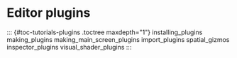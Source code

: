 Editor plugins
==============

::: {#toc-tutorials-plugins .toctree maxdepth="1"}
installing\_plugins making\_plugins making\_main\_screen\_plugins
import\_plugins spatial\_gizmos inspector\_plugins
visual\_shader\_plugins
:::
